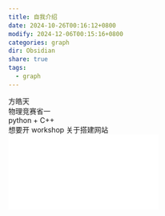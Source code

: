 ```yaml
---
title: 自我介绍
date: 2024-10-26T00:16:12+0800
modify: 2024-12-06T00:15:16+0800
categories: graph
dir: Obsidian
share: true
tags:
  - graph
---
```


方皓天  
物理竞赛省一  
python + C++  
想要开 workshop 关于搭建网站  
![方皓天简历.pdf](../assets/images/%E6%96%B9%E7%9A%93%E5%A4%A9%E7%AE%80%E5%8E%86.pdf)